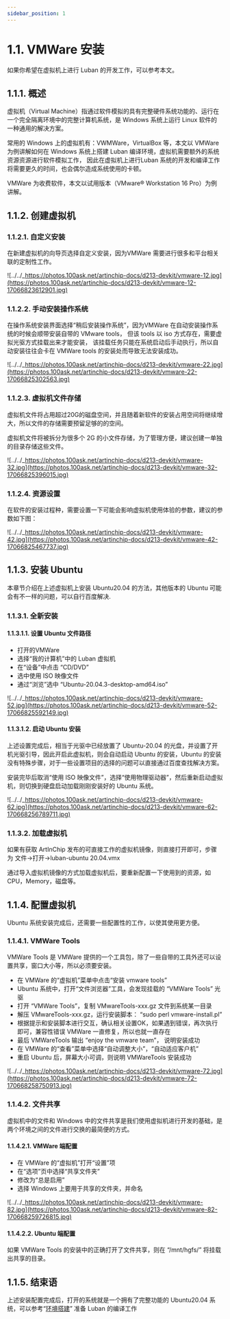 ```yaml
---
sidebar_position: 1
---
```

# 1.1. VMWare 安装

如果你希望在虚拟机上进行 Luban 的开发工作，可以参考本文。

## 1.1.1. 概述

虚拟机（Virtual Machine）指通过软件模拟的具有完整硬件系统功能的、运行在一个完全隔离环境中的完整计算机系统，是 Windows 系统上运行 Linux 软件的一种通用的解决方案。

常用的 Windows 上的虚拟机有：VWMWare，VirtualBox 等，本文以 VMWare 为例讲解如何在 Windows 系统上搭建 Luban 编译环境，虚拟机需要额外的系统资源资源进行软件模拟工作， 因此在虚拟机上进行Luban 系统的开发和编译工作将需要更久的时间，也会偶尔造成系统使用的卡顿。

VMWare 为收费软件，本文以试用版本（VMware® Workstation 16 Pro）为例讲解。

## 1.1.2. 创建虚拟机

### 1.1.2.1. 自定义安装

在新建虚拟机的向导页选择自定义安装，因为VMWare 需要进行很多和平台相关联的定制性工作。

![../../_https://photos.100ask.net/artinchip-docs/d213-devkit/vmware-12.jpg](https://photos.100ask.net/artinchip-docs/d213-devkit/vmware-12-17066823612901.jpg)

### 1.1.2.2. 手动安装操作系统

在操作系统安装界面选择“稍后安装操作系统”，因为VMWare 在自动安装操作系统的时候会顺带安装自带的 VMware tools， 但该 tools 以 iso 方式存在，需要虚拟光驱方式挂载出来才能安装， 该挂载任务只能在系统启动后手动执行，所以自动安装往往会卡在 VMWare tools 的安装处而导致无法安装成功。

![../../_https://photos.100ask.net/artinchip-docs/d213-devkit/vmware-22.jpg](https://photos.100ask.net/artinchip-docs/d213-devkit/vmware-22-17066825302563.jpg)

### 1.1.2.3. 虚拟机文件存储

虚拟机文件将占用超过20G的磁盘空间，并且随着新软件的安装占用空间将继续增大，所以文件的存储需要预留足够的的空间。

虚拟机文件将被拆分为很多个 2G 的小文件存储，为了管理方便，建议创建一单独的目录存储这些文件。

![../../_https://photos.100ask.net/artinchip-docs/d213-devkit/vmware-32.jpg](https://photos.100ask.net/artinchip-docs/d213-devkit/vmware-32-17066825396015.jpg)

### 1.1.2.4. 资源设置

在软件的安装过程种，需要设置一下可能会影响虚拟机使用体验的参数，建议的参数如下图：

![../../_https://photos.100ask.net/artinchip-docs/d213-devkit/vmware-42.jpg](https://photos.100ask.net/artinchip-docs/d213-devkit/vmware-42-17066825467737.jpg)

## 1.1.3. 安装 Ubuntu

本章节介绍在上述虚拟机上安装 Ubuntu20.04 的方法，其他版本的 Ubuntu 可能会有不一样的问题，可以自行百度解决.

### 1.1.3.1. 全新安装

#### 1.1.3.1.1. 设置 Ubuntu 文件路径

- 打开的VMWare
- 选择“我的计算机”中的 Luban 虚拟机
- 在“设备”中点击 “CD/DVD”
- 选中使用 ISO 映像文件
- 通过“浏览”选中 “Ubuntu-20.04.3-desktop-amd64.iso”

![../../_https://photos.100ask.net/artinchip-docs/d213-devkit/vmware-52.jpg](https://photos.100ask.net/artinchip-docs/d213-devkit/vmware-52-17066825592149.jpg)

#### 1.1.3.1.2. 启动 Ubuntu 安装

上述设置完成后，相当于光驱中已经放置了 Ubuntu-20.04 的光盘，并设置了开机光驱引导，因此开启此虚拟机，则会自动启动 Ubuntu 的安装，Ubuntu 的安装 没有特殊步骤，对于一些设置项目的选择的问题可以直接通过百度查找解决方案。

安装完毕后取消“使用 ISO 映像文件”，选择“使用物理驱动器”，然后重新启动虚拟机，则切换到硬盘启动加载刚刚安装好的 Ubuntu 系统。

![../../_https://photos.100ask.net/artinchip-docs/d213-devkit/vmware-62.jpg](https://photos.100ask.net/artinchip-docs/d213-devkit/vmware-62-170668256789711.jpg)

### 1.1.3.2. 加载虚拟机

如果有获取 ArtInChip 发布的可直接工作的虚拟机镜像，则直接打开即可，步骤为 文件->打开->luban-ubuntu 20.04.vmx

通过导入虚拟机镜像的方式加载虚拟机后，要重新配置一下使用到的资源，如 CPU，Memory，磁盘等。

## 1.1.4. 配置虚拟机

Ubuntu 系统安装完成后，还需要一些配置性的工作，以使其使用更方便。

### 1.1.4.1. VMWare Tools

VMWare Tools 是 VMWare 提供的一个工具包，除了一些自带的工具外还可以设置共享，窗口大小等，所以必须要安装。

- 在 VMWare 的“虚拟机”菜单中点击“安装 vmware tools”
- Ubuntu 系统中，打开“文件浏览器”工具，会发现挂载的 “VMWare Tools” 光驱
- 打开 “VMWare Tools”，复制 VMwareTools-xxx.gz 文件到系统某一目录
- 解压 VMwareTools-xxx.gz，运行安装脚本： “sudo perl vmware-install.pl”
- 根据提示和安装脚本进行交互，确认相关设置OK，如果遇到错误，再次执行即可，兼容性错误 VMWare 一直修复，所以也就一直存在
- 最后 VMWareTools 输出 “enjoy the vmware team”， 说明安装成功
- 在 VMWare 的“查看”菜单中选择“自动调整大小”，“自动适应客户机”
- 重启 Ubuntu 后，屏幕大小可调，则说明 VMWareTools 安装成功

![../../_https://photos.100ask.net/artinchip-docs/d213-devkit/vmware-72.jpg](https://photos.100ask.net/artinchip-docs/d213-devkit/vmware-72-170668258750913.jpg)

### 1.1.4.2. 文件共享

虚拟机中的文件和 Windows 中的文件共享是我们使用虚拟机进行开发的基础，是两个环境之间的文件进行交换的最简便的方式。

#### 1.1.4.2.1. VMWare 端配置

- 在 VMWare 的“虚拟机”打开“设置”项
- 在“选项”页中选择“共享文件夹”
- 修改为“总是启用”
- 选择 Windows 上要用于共享的文件夹，并命名

![../../_https://photos.100ask.net/artinchip-docs/d213-devkit/vmware-82.jpg](https://photos.100ask.net/artinchip-docs/d213-devkit/vmware-82-170668259726815.jpg)

#### 1.1.4.2.2. Ubuntu 端配置

如果 VMWare Tools 的安装中的正确打开了文件共享，则在 “/mnt/hgfs/” 将挂载出共享的目录。

## 1.1.5. 结束语

上述安装配置完成后，打开的系统就是一个拥有了完整功能的 Ubuntu20.04 系统，可以参考“[环境搭建](ubuntu2004.html#ref-luban-env-ubuntu)” 准备 Luban 的编译工作

